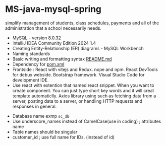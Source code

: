 # MS-java-mysql-spring
simplify management of students, class schedules, payments and all of the administration that a school necessarily needs.

* MySQL - version 8.0.32
* IntelliJ IDEA Community Edition 2024 1.4
* Creating Entity-Relationship (ER) diagrams - MySQL Workbench
* Naming standards 
* Basic writing and formatting syntax [README.md](https://docs.github.com/en/get-started/writing-on-github/getting-started-with-writing-and-formatting-on-github/basic-writing-and-formatting-syntax)
* Dependency for [pom.xml](https://mvnrepository.com/)
* Frontside : React with vitejs and Redux. nope and npm. React DevTools for debux webside. Bootstrap framework. Visual Studio Code for development IDE.
* Use react with extention that named react snippet. When you want to create component. You can just type short key words and it will creat template automaticlly. Axios library using such as fetching data from a server, posting data to a server, or handling HTTP requests and responses in general.

- Database name exmp `sc_db` 
- Use underscore_names instead of CamelCase(use in coding) ; attributes name
- Table names should be singular
- customer_id ; use full name for IDs. (instead of id)

